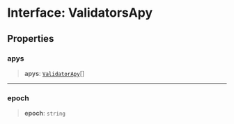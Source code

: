 # Interface: ValidatorsApy

## Properties

### apys

> **apys**: [`ValidatorApy`](ValidatorApy.md)[]

***

### epoch

> **epoch**: `string`
